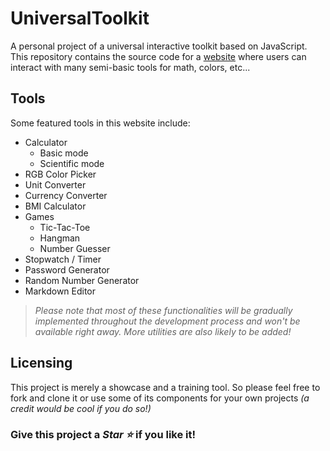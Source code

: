 # UniversalToolkit

A personal project of a universal interactive toolkit based on JavaScript.
This repository contains the source code for a [website](https://bitravens.github.io/UniversalToolkit/) where users can interact with many semi-basic tools for math, colors, etc...

## Tools

Some featured tools in this website include:
- Calculator
    - Basic mode
    - Scientific mode
- RGB Color Picker
- Unit Converter
- Currency Converter
- BMI Calculator
- Games
    - Tic-Tac-Toe
    - Hangman
    - Number Guesser
- Stopwatch / Timer
- Password Generator
- Random Number Generator
- Markdown Editor

>*Please note that most of these functionalities will be gradually implemented throughout the development process and won't be available right away. More utilities are also likely to be added!*

## Licensing
This project is merely a showcase and a training tool. So please feel free to fork and clone it or use some of its components for your own projects *(a credit would be cool if you do so!)*

### Give this project a ***Star ⭐*** if you like it!



